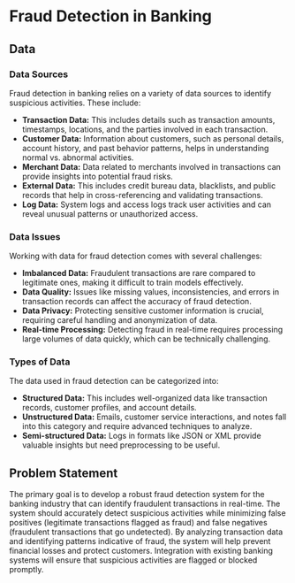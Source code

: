 # Fraud Detection in Banking

## Data

### Data Sources
Fraud detection in banking relies on a variety of data sources to identify suspicious activities. These include:

- **Transaction Data:** This includes details such as transaction amounts, timestamps, locations, and the parties involved in each transaction.
- **Customer Data:** Information about customers, such as personal details, account history, and past behavior patterns, helps in understanding normal vs. abnormal activities.
- **Merchant Data:** Data related to merchants involved in transactions can provide insights into potential fraud risks.
- **External Data:** This includes credit bureau data, blacklists, and public records that help in cross-referencing and validating transactions.
- **Log Data:** System logs and access logs track user activities and can reveal unusual patterns or unauthorized access.

### Data Issues
Working with data for fraud detection comes with several challenges:

- **Imbalanced Data:** Fraudulent transactions are rare compared to legitimate ones, making it difficult to train models effectively.
- **Data Quality:** Issues like missing values, inconsistencies, and errors in transaction records can affect the accuracy of fraud detection.
- **Data Privacy:** Protecting sensitive customer information is crucial, requiring careful handling and anonymization of data.
- **Real-time Processing:** Detecting fraud in real-time requires processing large volumes of data quickly, which can be technically challenging.

### Types of Data
The data used in fraud detection can be categorized into:

- **Structured Data:** This includes well-organized data like transaction records, customer profiles, and account details.
- **Unstructured Data:** Emails, customer service interactions, and notes fall into this category and require advanced techniques to analyze.
- **Semi-structured Data:** Logs in formats like JSON or XML provide valuable insights but need preprocessing to be useful.

## Problem Statement
The primary goal is to develop a robust fraud detection system for the banking industry that can identify fraudulent transactions in real-time. The system should accurately detect suspicious activities while minimizing false positives (legitimate transactions flagged as fraud) and false negatives (fraudulent transactions that go undetected). By analyzing transaction data and identifying patterns indicative of fraud, the system will help prevent financial losses and protect customers. Integration with existing banking systems will ensure that suspicious activities are flagged or blocked promptly.